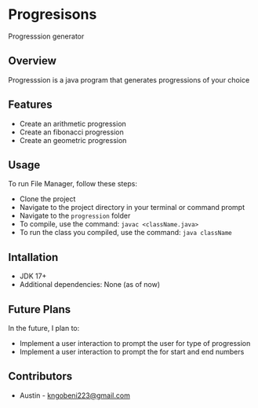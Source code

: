 
# Progresisons

Progresssion generator

## Overview
Progresssion is a java program that generates progressions of your choice

## Features
- Create an arithmetic progression
- Create an fibonacci progression
- Create an geometric progression

## Usage
To run File Manager, follow these steps:
- Clone the project
- Navigate to the project directory in your terminal or command prompt
- Navigate to the `progression` folder
- To compile, use the command: `javac <className.java>`
- To run the class you compiled, use the command: `java className`

## Intallation
- JDK 17+
- Additional dependencies: None (as of now)

## Future Plans
In the future, I plan to:
- Implement a user interaction to prompt the user for type of progression
- Implement a user interaction to prompt the for start and end numbers

## Contributors
- Austin - kngobeni223@gmail.com
